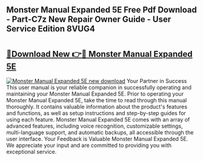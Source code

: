 ## Monster Manual Expanded 5E Free Pdf Download - Part-C7z New Repair Owner Guide - User Service Edition 8VUG4

# <h2><a href="http://cf20421.oget.top/?id=Monster+Manual+Expanded+5E">🔗Download New 👉🔴 Monster Manual Expanded 5E</a></h2>

[![Monster Manual Expanded 5E new download](https://i.imgur.com/5g1atiW.png)](http://cf20421.oget.top/?id=Monster+Manual+Expanded+5E)
Your Partner in Success This user manual is your reliable companion in successfully operating and maintaining your Monster Manual Expanded 5E. Prior to operating your Monster Manual Expanded 5E, take the time to read through this manual thoroughly. It contains valuable information about the product's features and functions, as well as setup instructions and step-by-step guides for using each feature. Monster Manual Expanded 5E comes with an array of advanced features, including voice recognition, customizable settings, multi-language support, and automatic backups, all accessible through the user interface. Your Feedback is Valuable Monster Manual Expanded 5E. We appreciate your input and are committed to providing you with exceptional service.
